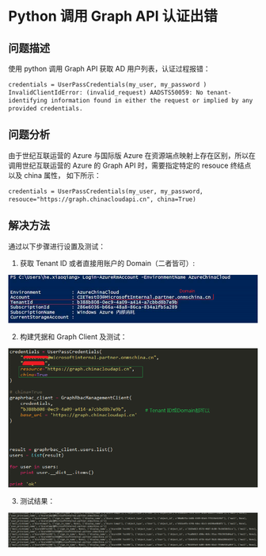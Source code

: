 <properties
    pageTitle="Python 调用 Graph API 认证出错"
    description="如何解决 Python 调用 Graph API 认证出错的问题"
    service=""
    resource="activedirectory"
    authors="Chen Rui"
    displayOrder=""
    selfHelpType=""
    supportTopicIds=""
    productPesIds=""
    resourceTags="Active Directory, Python, Graph API"
    cloudEnvironments="MoonCake" />
<tags
    ms.service="active-directory-aog"
    ms.date=""
    wacn.date="03/16/2017" />
# Python 调用 Graph API 认证出错

## **问题描述**

使用 python 调用 Graph API 获取 AD 用户列表，认证过程报错：

    credentials = UserPassCredentials(my_user, my_password )
    InvalidClientIdError: (invalid_request) AADSTS50059: No tenant-identifying information found in either the request or implied by any provided credentials.

## **问题分析**

由于世纪互联运营的 Azure 与国际版 Azure 在资源端点映射上存在区别，所以在调用世纪互联运营的 Azure 的 Graph API 时，需要指定特定的 resouce 终结点以及 china 属性， 如下所示：

    credentials = UserPassCredentials(my_user, my_password, resouce="https://graph.chinacloudapi.cn", china=True)

## **解决方法**

通过以下步骤进行设置及测试：

1. 获取 Tenant ID 或者直接用账户的 Domain（二者皆可）:

![login-azurermaccount](./media/aog-active-directory-qa-graph-api-auth-error-with-python/login-azurermaccount.png)

2. 构建凭据和 Graph Client 及测试：

![code](./media/aog-active-directory-qa-graph-api-auth-error-with-python/code.png)

3. 测试结果：

![result](./media/aog-active-directory-qa-graph-api-auth-error-with-python/result.png)
